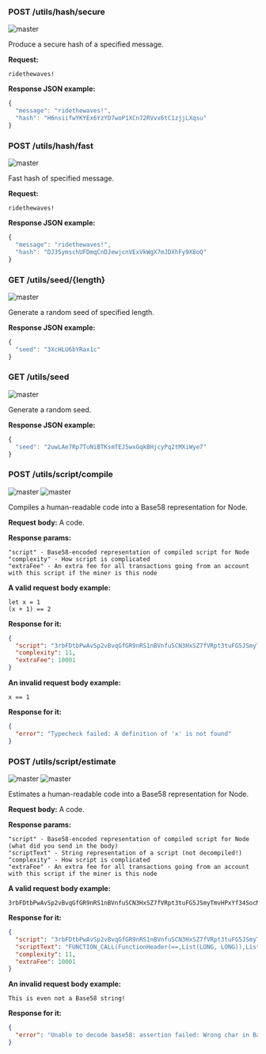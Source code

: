 ### POST /utils/hash/secure
![master](https://img.shields.io/badge/MAINNET-available-4bc51d.svg)



Produce a secure hash of a specified message.

**Request:**

```
ridethewaves!

```

**Response JSON example:**

```js
{
  "message": "ridethewaves!",
  "hash": "H6nsiifwYKYEx6YzYD7woP1XCn72RVvx6tC1zjjLXqsu"
}

```

### POST /utils/hash/fast
![master](https://img.shields.io/badge/MAINNET-available-4bc51d.svg)



Fast hash of specified message.

**Request:**

```
ridethewaves!

```

**Response JSON example:**

```js
{
  "message": "ridethewaves!",
  "hash": "DJ35ymschUFDmqCnDJewjcnVExVkWgX7mJDXhFy9X8oQ"
}

```

### GET /utils/seed/{length}
![master](https://img.shields.io/badge/MAINNET-available-4bc51d.svg)



Generate a random seed of specified length.

**Response JSON example:**

```js
{
  "seed": "3XcHLU6bYRax1c"
}
```

### GET /utils/seed
![master](https://img.shields.io/badge/MAINNET-available-4bc51d.svg)



Generate a random seed.

**Response JSON example:**

```js
{
  "seed": "2uwLAe7Rp7TuNiBTKsmTEJ5wxGqkBHjcyPq2tMXiWye7"
}

```

### POST /utils/script/compile
![master](https://img.shields.io/badge/MAINNET-available-4bc51d.svg) ![master](https://img.shields.io/badge/node-&gt;%3D0.13.3-4bc51d.svg)







Compiles a human-readable code into a Base58 representation for Node.

**Request body:**
A code.

**Response params:**

```
"script" - Base58-encoded representation of compiled script for Node
"complexity" - How script is complicated
"extraFee" - An extra fee for all transactions going from an account with this script if the miner is this node
```

**A valid request body example:**

```
let x = 1
(x + 1) == 2
```

**Response for it:**

```json
{
  "script": "3rbFDtbPwAvSp2vBvqGfGR9nRS1nBVnfuSCN3HxSZ7fVRpt3tuFG5JSmyTmvHPxYf34SocMRkRKFgzTtXXnnv7upRHXJzZrLSQo8tUW6yMtEiZ",
  "complexity": 11,
  "extraFee": 10001
}
```

**An invalid request body example:**

```
x == 1
```

**Response for it:**

```json
{
  "error": "Typecheck failed: A definition of 'x' is not found"
}
```

### POST /utils/script/estimate
![master](https://img.shields.io/badge/MAINNET-available-4bc51d.svg) ![master](https://img.shields.io/badge/node-&gt;%3D0.13.3-4bc51d.svg)



Estimates a human-readable code into a Base58 representation for Node.

**Request body:**
A code.

**Response params:**

```
"script" - Base58-encoded representation of compiled script for Node (what did you send in the body)
"scriptText" - String representation of a script (not decompiled!)
"complexity" - How script is complicated
"extraFee" - An extra fee for all transactions going from an account with this script if the miner is this node
```

**A valid request body example:**

```
3rbFDtbPwAvSp2vBvqGfGR9nRS1nBVnfuSCN3HxSZ7fVRpt3tuFG5JSmyTmvHPxYf34SocMRkRKFgzTtXXnnv7upRHXJzZrLSQo8tUW6yMtEiZ
```

**Response for it:**

```json
{
  "script": "3rbFDtbPwAvSp2vBvqGfGR9nRS1nBVnfuSCN3HxSZ7fVRpt3tuFG5JSmyTmvHPxYf34SocMRkRKFgzTtXXnnv7upRHXJzZrLSQo8tUW6yMtEiZ",
  "scriptText": "FUNCTION_CALL(FunctionHeader(==,List(LONG, LONG)),List(CONST_LONG(1), CONST_LONG(2)),BOOLEAN)",
  "complexity": 11,
  "extraFee": 10001
}
```

**An invalid request body example:**

```
This is even not a Base58 string!
```

**Response for it:**

```json
{
  "error": "Unable to decode base58: assertion failed: Wrong char in Base58 string"
}
```
